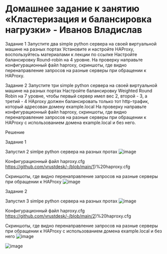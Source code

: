 # Домашнее задание к занятию «Кластеризация и балансировка нагрузки» - Иванов Владислав

Задание 1
Запустите два simple python сервера на своей виртуальной машине на разных портах
Установите и настройте HAProxy, воспользуйтесь материалами к лекции по ссылке
Настройте балансировку Round-robin на 4 уровне.
На проверку направьте конфигурационный файл haproxy, скриншоты, где видно перенаправление запросов на разные серверы при обращении к HAProxy.

Задание 2
Запустите три simple python сервера на своей виртуальной машине на разных портах
Настройте балансировку Weighted Round Robin на 7 уровне, чтобы первый сервер имел вес 2, второй - 3, а третий - 4
HAproxy должен балансировать только тот http-трафик, который адресован домену example.local
На проверку направьте конфигурационный файл haproxy, скриншоты, где видно перенаправление запросов на разные серверы при обращении к HAProxy c использованием домена example.local и без него.



Решение 

Задание 1

Запустил 2 simlpe python сервера на разных протах
![image](https://github.com/user-attachments/assets/0afda30b-7a75-4b06-95e9-0770794668f9)

Конфигурационный файл haproxy.cfg
https://github.com/vrustdesk/-/blob/main/1)%20haproxy.cfg

Скриншоты, где видно перенаправление запросов на разные серверы при обращении к HAProxy
![image](https://github.com/user-attachments/assets/e0f45d2c-3447-49c6-b345-2c739c73eff9)


Задание 2

Запустил 3 simlpe python сервера на разных протах
![image](https://github.com/user-attachments/assets/02ee426a-d43c-4062-ad3f-ed6e40f16aa5)

Конфигурационный файл haproxy.cfg
https://github.com/vrustdesk/-/blob/main/2)%20haproxy.cfg

Cкриншоты, где видно перенаправление запросов на разные серверы при обращении к HAProxy c использованием домена example.local и без него
![image](https://github.com/user-attachments/assets/194ca261-c7bb-4215-a102-5b4c3216c4f4)

![image](https://github.com/user-attachments/assets/f039c1a8-50b4-43ad-918d-edaa71ad9b91)
